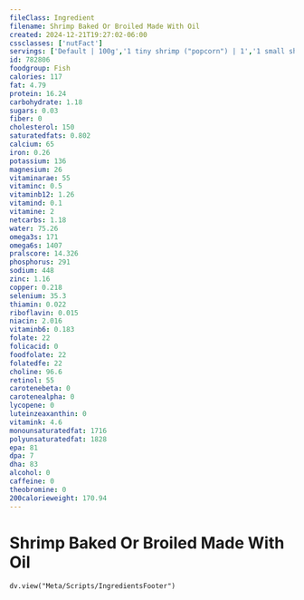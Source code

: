 ```yaml
---
fileClass: Ingredient
filename: Shrimp Baked Or Broiled Made With Oil
created: 2024-12-21T19:27:02-06:00
cssclasses: ['nutFact']
servings: ['Default | 100g','1 tiny shrimp ("popcorn") | 1','1 small shrimp (shelled) | 4','1 medium shrimp (shelled) | 5','1 large shrimp (shelled) | 6','1 jumbo shrimp (shelled) | 10','1 prawn | 6','1 oz, cooked | 28','1 cup, cooked | 145']
id: 782806
foodgroup: Fish
calories: 117
fat: 4.79
protein: 16.24
carbohydrate: 1.18
sugars: 0.03
fiber: 0
cholesterol: 150
saturatedfats: 0.802
calcium: 65
iron: 0.26
potassium: 136
magnesium: 26
vitaminarae: 55
vitaminc: 0.5
vitaminb12: 1.26
vitamind: 0.1
vitamine: 2
netcarbs: 1.18
water: 75.26
omega3s: 171
omega6s: 1407
pralscore: 14.326
phosphorus: 291
sodium: 448
zinc: 1.16
copper: 0.218
selenium: 35.3
thiamin: 0.022
riboflavin: 0.015
niacin: 2.016
vitaminb6: 0.183
folate: 22
folicacid: 0
foodfolate: 22
folatedfe: 22
choline: 96.6
retinol: 55
carotenebeta: 0
carotenealpha: 0
lycopene: 0
luteinzeaxanthin: 0
vitamink: 4.6
monounsaturatedfat: 1716
polyunsaturatedfat: 1828
epa: 81
dpa: 7
dha: 83
alcohol: 0
caffeine: 0
theobromine: 0
200calorieweight: 170.94
---
```


# Shrimp Baked Or Broiled Made With Oil

```dataviewjs
dv.view("Meta/Scripts/IngredientsFooter")
```